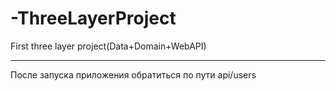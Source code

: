 # -ThreeLayerProject
First three layer project(Data+Domain+WebAPI)
***
После запуска приложения обратиться по пути api/users
